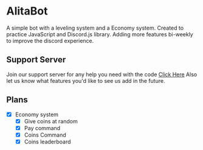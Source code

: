 # AlitaBot

A simple bot with a leveling system and a Economy system. Created to practice JavaScript and Discord.js library. Adding more features bi-weekly to improve the discord experience.

## Support Server
Join our support server for any help you need with the code [Click Here](https://discord.gg/ahcFREu) 
Also let us know what features you'd like to see us add in the future. 

## Plans

* [x] Economy system
  * [x] Give coins at random
  * [x] Pay command 
  * [x] Coins Command
  * [x] Coins leaderboard
